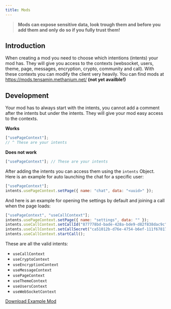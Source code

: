 ```yaml
---
title: Mods
---
```


> **Mods can expose sensitive data, look trough them and before you add them and only do so if you fully trust them!**

## Introduction

When creating a mod you need to choose which intentions (intents) your mod has.
They will give you access to the contexts (websocket, users, theme, page, messages, encryption, crypto, community and call). With these contexts you can modify the client very heavily.
You can find mods at https://mods.tensamin.methanium.net/ **(not yet availble!)**

## Development

Your mod has to always start with the intents, you cannot add a comment after the intents but under the intents. They will give your mod easy access to the contexts.

**Works**

```js
["usePageContext"];
// ^ These are your intents
```

**Does not work**

```js
["usePageContext"]; // These are your intents
```

After adding the intents you can access them using the `intents` Object.
Here is an example for auto launching the chat for a specific user:

```js
["usePageContext"];
intents.usePageContext.setPage({ name: "chat", data: "<uuid>" });
```

And here is an example for opening the settings by default and joining a call when the page loads:

```js
["usePageContext", "useCallContext"];
intents.usePageContext.setPage({ name: "settings", data: "" });
intents.useCallContext.setCallId("877778bd-bade-428a-bde9-d82f838dac9c");
intents.useCallContext.setCallSecret("ca51012b-d76e-4754-b6ef-111f67817b62");
intents.useCallContext.startCall();
```

These are all the valid intents:

- `useCallContext`
- `useCryptoContext`
- `useEncryptionContext`
- `useMessageContext`
- `usePageContext`
- `useThemeContext`
- `useUsersContext`
- `useWebSocketContext`

[Download Example Mod](https://tensamin.methanium.net/example-mod.json)
